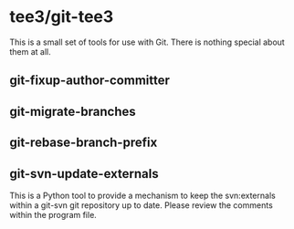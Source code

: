 # tee3/git-tee3

This is a small set of tools for use with Git.  There is nothing
special about them at all.

## git-fixup-author-committer

## git-migrate-branches

## git-rebase-branch-prefix

## git-svn-update-externals

This is a Python tool to provide a mechanism to keep the svn:externals
within a git-svn git repository up to date.  Please review the
comments within the program file.
